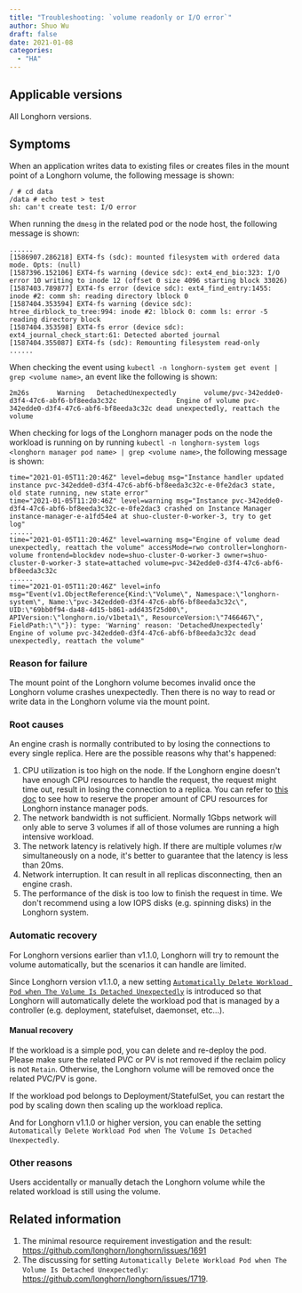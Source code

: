 ```yaml
---
title: "Troubleshooting: `volume readonly or I/O error`"
author: Shuo Wu
draft: false
date: 2021-01-08
categories:
  - "HA"
---
```


## Applicable versions
All Longhorn versions.

## Symptoms
When an application writes data to existing files or creates files in the mount point of a Longhorn volume, the following message is shown:
```
/ # cd data
/data # echo test > test
sh: can't create test: I/O error
```

When running the `dmesg` in the related pod or the node host, the following message is shown:
```
......
[1586907.286218] EXT4-fs (sdc): mounted filesystem with ordered data mode. Opts: (null)
[1587396.152106] EXT4-fs warning (device sdc): ext4_end_bio:323: I/O error 10 writing to inode 12 (offset 0 size 4096 starting block 33026)
[1587403.789877] EXT4-fs error (device sdc): ext4_find_entry:1455: inode #2: comm sh: reading directory lblock 0
[1587404.353594] EXT4-fs warning (device sdc): htree_dirblock_to_tree:994: inode #2: lblock 0: comm ls: error -5 reading directory block
[1587404.353598] EXT4-fs error (device sdc): ext4_journal_check_start:61: Detected aborted journal
[1587404.355087] EXT4-fs (sdc): Remounting filesystem read-only
......
```

When checking the event using `kubectl -n longhorn-system get event | grep <volume name>`, an event like the following is shown:
```
2m26s       Warning   DetachedUnexpectedly       volume/pvc-342edde0-d3f4-47c6-abf6-bf8eeda3c32c               Engine of volume pvc-342edde0-d3f4-47c6-abf6-bf8eeda3c32c dead unexpectedly, reattach the volume
```

When checking for logs of the Longhorn manager pods on the node the workload is running on by running `kubectl -n longhorn-system logs <longhorn manager pod name> | grep <volume name>`, the following message is shown:

```
time="2021-01-05T11:20:46Z" level=debug msg="Instance handler updated instance pvc-342edde0-d3f4-47c6-abf6-bf8eeda3c32c-e-0fe2dac3 state, old state running, new state error"
time="2021-01-05T11:20:46Z" level=warning msg="Instance pvc-342edde0-d3f4-47c6-abf6-bf8eeda3c32c-e-0fe2dac3 crashed on Instance Manager instance-manager-e-a1fd54e4 at shuo-cluster-0-worker-3, try to get log"
......
time="2021-01-05T11:20:46Z" level=warning msg="Engine of volume dead unexpectedly, reattach the volume" accessMode=rwo controller=longhorn-volume frontend=blockdev node=shuo-cluster-0-worker-3 owner=shuo-cluster-0-worker-3 state=attached volume=pvc-342edde0-d3f4-47c6-abf6-bf8eeda3c32c
......
time="2021-01-05T11:20:46Z" level=info msg="Event(v1.ObjectReference{Kind:\"Volume\", Namespace:\"longhorn-system\", Name:\"pvc-342edde0-d3f4-47c6-abf6-bf8eeda3c32c\", UID:\"69bb0f94-da48-4d15-b861-add435f25d00\", APIVersion:\"longhorn.io/v1beta1\", ResourceVersion:\"7466467\", FieldPath:\"\"}): type: 'Warning' reason: 'DetachedUnexpectedly' Engine of volume pvc-342edde0-d3f4-47c6-abf6-bf8eeda3c32c dead unexpectedly, reattach the volume"
```

### Reason for failure

The mount point of the Longhorn volume becomes invalid once the Longhorn volume crashes unexpectedly. Then there is no way to read or write data in the Longhorn volume via the mount point.

### Root causes
An engine crash is normally contributed to by losing the connections to every single replica. Here are the possible reasons why that's happened:

1. CPU utilization is too high on the node. If the Longhorn engine doesn't have enough CPU resources to handle the request, the request might time out, result in losing the connection to a replica. You can refer to [this doc](https://longhorn.io/docs/1.1.0/best-practices/#guaranteed-engine-cpu) to see how to reserve the proper amount of CPU resources for Longhorn instance manager pods.
2. The network bandwidth is not sufficient. Normally 1Gbps network will only able to serve 3 volumes if all of those volumes are running a high intensive workload.
3. The network latency is relatively high. If there are multiple volumes r/w simultaneously on a node, it's better to guarantee that the latency is less than 20ms.
4. Network interruption. It can result in all replicas disconnecting, then an engine crash.
5. The performance of the disk is too low to finish the request in time. We don't recommend using a low IOPS disks (e.g. spinning disks) in the Longhorn system.

### Automatic recovery
For Longhorn versions earlier than v1.1.0, Longhorn will try to remount the volume automatically, but the scenarios it can handle are limited.

Since Longhorn version v1.1.0, a new setting [`Automatically Delete Workload Pod when The Volume Is Detached Unexpectedly`](https://longhorn.io/docs/1.1.0/references/settings/#automatically-delete-workload-pod-when-the-volume-is-detached-unexpectedly) is introduced so that Longhorn will automatically delete the workload pod that is managed by a controller (e.g. deployment, statefulset, daemonset, etc...).

#### Manual recovery
If the workload is a simple pod, you can delete and re-deploy the pod. Please make sure the related PVC or PV is not removed if the reclaim policy is not `Retain`. Otherwise, the Longhorn volume will be removed once the related PVC/PV is gone.

If the workload pod belongs to Deployment/StatefulSet, you can restart the pod by scaling down then scaling up the workload replica.

And for Longhorn v1.1.0 or higher version, you can enable the setting `Automatically Delete Workload Pod when The Volume Is Detached Unexpectedly`.

### Other reasons
Users accidentally or manually detach the Longhorn volume while the related workload is still using the volume.

## Related information
1. The minimal resource requirement investigation and the result: https://github.com/longhorn/longhorn/issues/1691
2. The discussing for setting `Automatically Delete Workload Pod when The Volume Is Detached Unexpectedly`: https://github.com/longhorn/longhorn/issues/1719.
